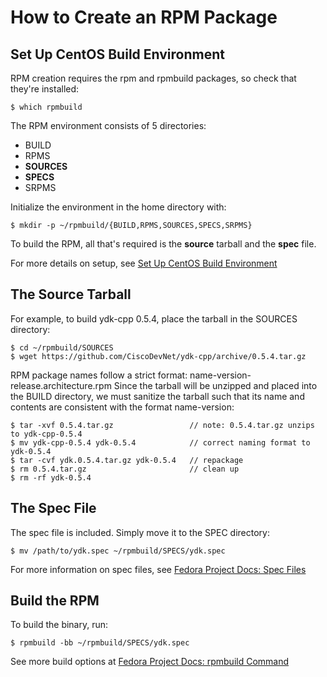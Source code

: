 # How to Create an RPM Package
## Set Up CentOS Build Environment
RPM creation requires the rpm and rpmbuild packages, so check that they're installed:
```
$ which rpmbuild
```

The RPM environment consists of 5 directories:
* BUILD
* RPMS
* **SOURCES**
* **SPECS**
* SRPMS

Initialize the environment in the home directory with:
```
$ mkdir -p ~/rpmbuild/{BUILD,RPMS,SOURCES,SPECS,SRPMS}
```
To build the RPM, all that's required is the **source** tarball and the **spec** file.

For more details on setup, see [Set Up CentOS Build Environment](https://wiki.centos.org/HowTos/SetupRpmBuildEnvironment) 

## The Source Tarball
For example, to build ydk-cpp 0.5.4, place the tarball in the SOURCES directory:
```
$ cd ~/rpmbuild/SOURCES
$ wget https://github.com/CiscoDevNet/ydk-cpp/archive/0.5.4.tar.gz
```

RPM package names follow a strict format: name-version-release.architecture.rpm
Since the tarball will be unzipped and placed into the BUILD directory, we must sanitize the tarball such that its name and contents are consistent with the format name-version:
```
$ tar -xvf 0.5.4.tar.gz                 // note: 0.5.4.tar.gz unzips to ydk-cpp-0.5.4
$ mv ydk-cpp-0.5.4 ydk-0.5.4            // correct naming format to ydk-0.5.4
$ tar -cvf ydk.0.5.4.tar.gz ydk-0.5.4   // repackage
$ rm 0.5.4.tar.gz                       // clean up
$ rm -rf ydk-0.5.4
```

## The Spec File
The spec file is included. Simply move it to the SPEC directory:
```
$ mv /path/to/ydk.spec ~/rpmbuild/SPECS/ydk.spec
```
For more information on spec files, see [Fedora Project Docs: Spec Files](https://docs.fedoraproject.org/en-US/Fedora_Draft_Documentation/0.1/html/RPM_Guide/ch-specfiles.html)

## Build the RPM
To build the binary, run:
```
$ rpmbuild -bb ~/rpmbuild/SPECS/ydk.spec
```
See more build options at [Fedora Project Docs: rpmbuild Command](https://docs.fedoraproject.org/en-US/Fedora_Draft_Documentation/0.1/html/RPM_Guide/ch08s02s04.html)
